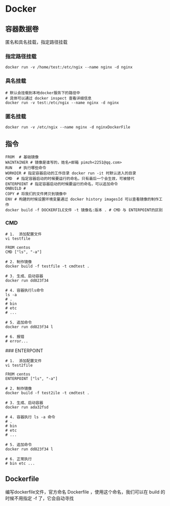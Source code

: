 # Docker

## 容器数据卷
匿名和具名挂载，指定路径挂载
### 指定路径挂载
```shell
docker run -v /home/test:/etc/ngix --name nginx -d nginx
```
### 具名挂载
```shell
# 默认会挂载到本地docker服务下的路径中
# 具体可以通过 docker inspect 查看详细信息
docker run -v test:/etc/ngix --name nginx -d nginx
```
### 匿名挂载
```shell
docker run -v /etc/ngix --name nginx -d nginxDockerFile
```

## 指令
```shell
FROM  # 基础镜像
WAINTAINER # 镜像是谁写的，姓名+邮箱 pimzh<2251@qq.com>
RUN   # 执行哪些命令
WORKDIR # 指定容器启动的工作目录 docker run -it 时默认进入的目录
CMD  # 指定容器启动的时候要运行的命名，只有最后一个会生效，可被替代
ENTERPOINT # 指定容器启动的时候要运行的命名，可以追加命令
ONBUILD # 
COPY # 将我们的文件拷贝到镜像中
ENV # 构建的时候设置环境变量通过 docker history imagesId 可以查看镜像的制作工作
docker build -f DOCKERFILE文件 -t 镜像名:版本 . # CMD 与 ENTERPOINT的区别
```
### CMD
```shell
# 1.  添加配置文件
vi testfile
​
FROM centos
CMD ["ls", "-a"]
​
# 2. 制作镜像
docker build -f testfile -t cmdtest .

# 3. 生成、启动容器
docker run dd823f34

# 4. 容器执行ls命令
ls -a
# .
# bin
# etc
# ...

# 5. 追加命令
docker run dd823f34 l

# 6. 报错
# error...

```

##​# ENTERPOINT

```shell
# 1.  添加配置文件
vi test2file
​
FROM centos
ENTERPOINT ["ls", "-a"]

# 2. 制作镜像
docker build -f test2ile -t cmdtest .

# 3. 生成、启动容器
docker run ada32fsd

# 4. 容器执行 ls -a 命令
# .
# bin
# etc
# ...

# 5. 追加命令
docker run dd823f34 l

# 6. 正常执行
# bin etc ...
```

## Dockerfile
编写dockerfile文件，官方命名 Dockerfile ，使用这个命名，我们可以在 build 的时候不用指定 -f 了，它会自动寻找